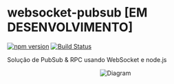 # websocket-pubsub [EM DESENVOLVIMENTO]

[![npm version](https://badge.fury.io/js/websocket-pubsub.svg)](https://badge.fury.io/js/websocket-pubsub)
[![Build Status](https://travis-ci.org/nidorx/websocket-pubsub.svg?branch=master)](https://travis-ci.org/nidorx/websocket-pubsub)


Solução de PubSub & RPC usando WebSocket e node.js 

<div align="center">
    <img
        src="https://github.com/nidorx/websocket-pubsub/raw/master/doc/diagram.png"
        alt="Diagram" style="max-width:100%;">
</div>